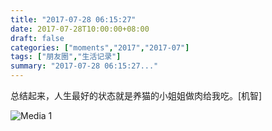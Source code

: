 ```yaml
---
title: "2017-07-28 06:15:27"
date: 2017-07-28T10:00:00+08:00
draft: false
categories: ["moments","2017","2017-07"]
tags: ["朋友圈","生活记录"]
summary: "2017-07-28 06:15:27..."
---
```


总结起来，人生最好的状态就是养猫的小姐姐做肉给我吃。[机智]

![Media 1](/Moments/photos/2017-07-28/201707280615270.jpg)

